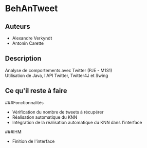 BehAnTweet
==========

Auteurs
-------

*	Alexandre Verkyndt
*	Antonin Carette

Description
-----------

Analyse de comportements avec Twitter (PJE - M1S1)  
Utilisation de Java, l'API Twitter, Twitter4J et Swing

Ce qu'il reste à faire
----------------------

###Fonctionnalités
*	Vérification du nombre de tweets à récupérer
*	Réalisation automatique du KNN
*	Intégration de la réalisation automatique du KNN dans l'interface

###IHM
*	Finition de l'interface